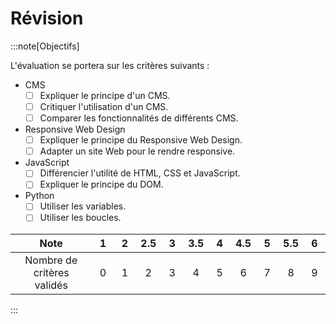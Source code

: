 # Révision

:::note[Objectifs]

L'évaluation se portera sur les critères suivants :

- CMS
  - [ ] Expliquer le principe d'un CMS.
  - [ ] Critiquer l'utilisation d'un CMS.
  - [ ] Comparer les fonctionnalités de différents CMS.
- Responsive Web Design
  - [ ] Expliquer le principe du Responsive Web Design.
  - [ ] Adapter un site Web pour le rendre responsive.
- JavaScript
  - [ ] Différencier l'utilité de HTML, CSS et JavaScript.
  - [ ] Expliquer le principe du DOM.
- Python
  - [ ] Utiliser les variables.
  - [ ] Utiliser les boucles.

|            Note            | &nbsp;1&nbsp; | &nbsp;2&nbsp; | 2.5 | &nbsp;3&nbsp; | 3.5 | &nbsp;4&nbsp; | 4.5 | &nbsp;5&nbsp; | 5.5 | &nbsp;6&nbsp; |
| :------------------------: | :-----------: | :-----------: | :-: | :-----------: | :-: | :-----------: | :-: | :-----------: | :-: | :-----------: |
| Nombre de critères validés |       0       |       1       |  2  |       3       |  4  |       5       |  6  |       7       |  8  |       9       |

:::
